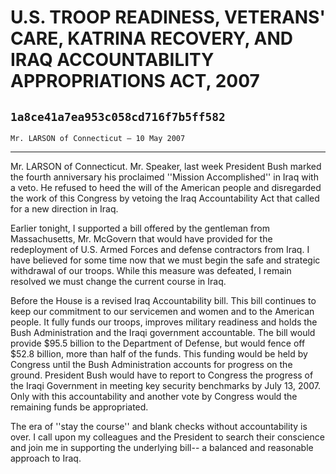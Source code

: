 # U.S. TROOP READINESS, VETERANS' CARE, KATRINA RECOVERY, AND IRAQ  ACCOUNTABILITY APPROPRIATIONS ACT, 2007
## `1a8ce41a7ea953c058cd716f7b5ff582`
`Mr. LARSON of Connecticut — 10 May 2007`

---


Mr. LARSON of Connecticut. Mr. Speaker, last week President Bush 
marked the fourth anniversary his proclaimed ''Mission Accomplished'' 
in Iraq with a veto. He refused to heed the will of the American people 
and disregarded the work of this Congress by vetoing the Iraq 
Accountability Act that called for a new direction in Iraq.

Earlier tonight, I supported a bill offered by the gentleman from 
Massachusetts, Mr. McGovern that would have provided for the 
redeployment of U.S. Armed Forces and defense contractors from Iraq. I 
have believed for some time now that we must begin the safe and 
strategic withdrawal of our troops. While this measure was defeated, I 
remain resolved we must change the current course in Iraq.

Before the House is a revised Iraq Accountability bill. This bill 
continues to keep our commitment to our servicemen and women and to the 
American people. It fully funds our troops, improves military readiness 
and holds the Bush Administration and the Iraqi government accountable. 
The bill would provide $95.5 billion to the Department of Defense, but 
would fence off $52.8 billion, more than half of the funds. This 
funding would be held by Congress until the Bush Administration 
accounts for progress on the ground. President Bush would have to 
report to Congress the progress of the Iraqi Government in meeting key 
security benchmarks by July 13, 2007. Only with this accountability and 
another vote by Congress would the remaining funds be appropriated.

The era of ''stay the course'' and blank checks without 
accountability is over. I call upon my colleagues and the President to 
search their conscience and join me in supporting the underlying bill--
a balanced and reasonable approach to Iraq.